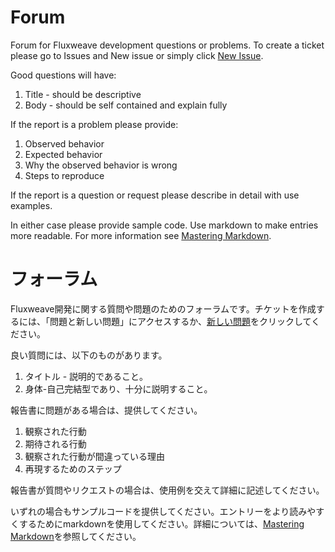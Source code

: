 # Forum

Forum for Fluxweave development questions or problems. To create a ticket please go to Issues and New issue or simply click [New Issue](https://github.com/weaveio/forum/issues/new/choose).

Good questions will have:

1. Title - should be descriptive
2. Body - should be self contained and explain fully

If the report is a problem please provide:
1. Observed behavior
2. Expected behavior
3. Why the observed behavior is wrong
4. Steps to reproduce

If the report is a question or request please describe in detail with use examples. 

In either case please provide sample code. Use markdown to make entries more readable. For more information see [Mastering Markdown](https://guides.github.com/features/mastering-markdown/).

# フォーラム

Fluxweave開発に関する質問や問題のためのフォーラムです。チケットを作成するには、「問題と新しい問題」にアクセスするか、[新しい問題](https://github.com/weaveio/forum/issues/new/choose)をクリックしてください。

良い質問には、以下のものがあります。

1. タイトル - 説明的であること。
2. 身体-自己完結型であり、十分に説明すること。

報告書に問題がある場合は、提供してください。
1. 観察された行動
2. 期待される行動
3. 観察された行動が間違っている理由
4. 再現するためのステップ

報告書が質問やリクエストの場合は、使用例を交えて詳細に記述してください。

いずれの場合もサンプルコードを提供してください。エントリーをより読みやすくするためにmarkdownを使用してください。詳細については、[Mastering Markdown](https://guides.github.com/features/mastering-markdown/)を参照してください。

